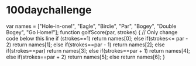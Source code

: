 # 100daychallenge
var names = ["Hole-in-one!", "Eagle", "Birdie", "Par", "Bogey", "Double Bogey", "Go Home!"];
function golfScore(par, strokes) {
  // Only change code below this line
  if (strokes==1)
  return	names[0];
  else if(strokes<= par - 2)
  return	names[1];
  else if(strokes==par - 1)
  return	names[2];
  else if(strokes==par)
  return	names[3];
  else if(strokes==par + 1)
  return	names[4];
  else if(strokes==par + 2)
  return	names[5];
  else
  return	names[6];
} 
  
